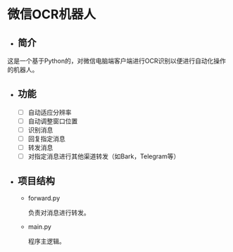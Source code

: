 # 微信OCR机器人
- ## 简介
这是一个基于Python的，对微信电脑端客户端进行OCR识别以便进行自动化操作的机器人。

  
- ## 功能
    - [ ] 自动适应分辨率
    - [ ] 自动调整窗口位置
    - [ ] 识别消息
    - [ ] 回复指定消息
    - [ ] 转发消息
    - [ ] 对指定消息进行其他渠道转发（如Bark，Telegram等）
    
- ## 项目结构
    - forward.py
    
        负责对消息进行转发。
    
    - main.py
    
        程序主逻辑。